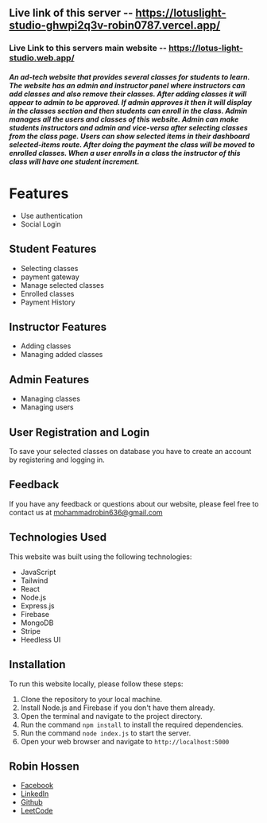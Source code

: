 ## Live link of this server -- https://lotuslight-studio-ghwpi2q3v-robin0787.vercel.app/

### Live Link to this servers main website -- https://lotus-light-studio.web.app/

##### An ad-tech website that provides several classes for students to learn. The website has an admin and instructor panel where instructors can add classes and also remove their classes. After adding classes it will appear to admin to be approved. If admin approves it then it will display in the classes section and then students can enroll in the class. Admin manages all the users and classes of this website. Admin can make students instructors and admin and vice-versa after selecting classes from the class page. Users can show selected items in their dashboard selected-items route. After doing the payment the class will be moved to enrolled classes. When a user enrolls in a class the instructor of this class will have one student increment.

# Features

- Use authentication
- Social Login

## Student Features

- Selecting classes
- payment gateway
- Manage selected classes
- Enrolled classes
- Payment History

## Instructor Features

- Adding classes
- Managing added classes

## Admin Features

- Managing classes
- Managing users

## User Registration and Login

To save your selected classes on database you have to create an account by registering and logging in.

## Feedback

If you have any feedback or questions about our website, please feel free to contact us at mohammadrobin636@gmail.com

## Technologies Used

This website was built using the following technologies:

- JavaScript
- Tailwind
- React
- Node.js
- Express.js
- Firebase
- MongoDB
- Stripe
- Heedless UI

## Installation

To run this website locally, please follow these steps:

1. Clone the repository to your local machine.
2. Install Node.js and Firebase if you don't have them already.
3. Open the terminal and navigate to the project directory.
4. Run the command `npm install` to install the required dependencies.
5. Run the command `node index.js` to start the server.
6. Open your web browser and navigate to `http://localhost:5000`

## Robin Hossen

- [Facebook](https://www.facebook.com/robin0787)
- [LinkedIn](https://www.linkedin.com/in/robin0787/)
- [Github](https://github.com/Robin0787)
- [LeetCode](https://leetcode.com/mohammadrobin636/)
